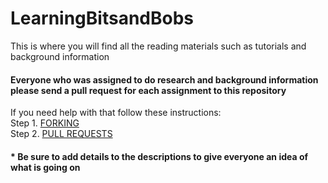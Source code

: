 LearningBitsandBobs
===================

This is where you will find all the reading materials such as tutorials and background information

#### Everyone who was assigned to do research and background information please send a pull request for each assignment to this repository ####

If you need help with that follow these instructions: <br>
Step 1. [FORKING](https://help.github.com/articles/fork-a-repo/)<br>
Step 2. [PULL REQUESTS](https://help.github.com/articles/using-pull-requests/)


#### \* Be sure to add details to the descriptions to give everyone an idea of what is going on ####
